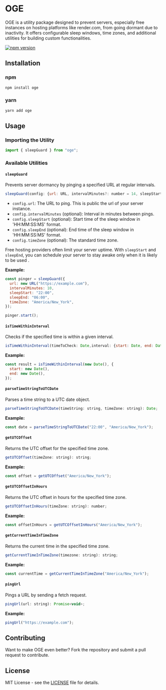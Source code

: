 # OGE

OGE is a utility package designed to prevent servers, especially free instances on hosting platforms like render.com, from going dormant due to inactivity. It offers configurable sleep windows, time zones, and additional utilities for building custom functionalities.

[![npm version](https://badge.fury.io/js/oge.svg)](https://badge.fury.io/js/oge)

## Installation

### npm

```bash
npm install oge
```

### yarn

```bash
yarn add oge
```

## Usage

### Importing the Utility

```javascript
import { sleepGuard } from "oge";
```

### Available Utilities

#### `sleepGuard`

Prevents server dormancy by pinging a specified URL at regular intervals.

```javascript
sleepGuard(config: {url: URL, intervalMinutes?: number = 14, sleepStart?: string, sleepEnd?: string, timeZone?: string = 'UTC'}): { start: () => void, stop: () => void };
```

- `config.url`: The URL to ping. This is public the url of your server instance.
- `config.intervalMinutes` (optional): Interval in minutes between pings.
- `config.sleepStart` (optional): Start time of the sleep window in 'HH:MM:SS:MS' format.
- `config.sleepEnd` (optional): End time of the sleep window in 'HH:MM:SS:MS' format.
- `config.timeZone` (optional): The standard time zone.

Free hosting providers often limit your server uptime. With `sleepStart` and `sleepEnd`, you can schedule your server to stay awake only when it is likely to be used .

**Example:**

```javascript
const pinger = sleepGuard({
  url: new URL("https://example.com"),
  intervalMinutes: 10,
  sleepStart: "22:00",
  sleepEnd: "06:00",
  timeZone: "America/New_York",
});

pinger.start();
```

#### `isTimeWithinInterval`

Checks if the specified time is within a given interval.

```javascript
isTimeWithinInterval(timeToCheck: Date,interval: {start: Date, end: Date}): boolean;
```

**Example:**

```javascript
const result = isTimeWithinInterval(new Date(), {
  start: new Date(),
  end: new Date(),
});
```

#### `parseTimeStringToUTCDate`

Parses a time string to a UTC date object.

```javascript
parseTimeStringToUTCDate(timeString: string, timeZone: string): Date;
```

**Example:**

```javascript
const date = parseTimeStringToUTCDate("22:00", "America/New_York");
```

#### `getUTCOffset`

Returns the UTC offset for the specified time zone.

```javascript
getUTCOffset(timeZone: string): string;
```

**Example:**

```javascript
const offset = getUTCOffset("America/New_York");
```

#### `getUTCOffsetInHours`

Returns the UTC offset in hours for the specified time zone.

```javascript
getUTCOffsetInHours(timeZone: string): number;
```

**Example:**

```javascript
const offsetInHours = getUTCOffsetInHours("America/New_York");
```

#### `getCurrentTimeInTimeZone`

Returns the current time in the specified time zone.

```javascript
getCurrentTimeInTimeZone(timezone: string): string;
```

**Example:**

```javascript
const currentTime = getCurrentTimeInTimeZone("America/New_York");
```

#### `pingUrl`

Pings a URL by sending a fetch request.

```javascript
pingUrl(url: string): Promise<void>;
```

**Example:**

```javascript
pingUrl("https://example.com");
```

## Contributing

Want to make OGE even better? Fork the repository and submit a pull request to contribute.

## License

MIT License - see the [LICENSE](LICENSE) file for details.
